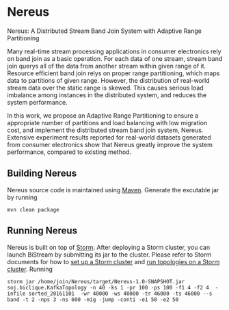 # Nereus

Nereus: A Distributed Stream Band Join System with Adaptive Range Partitioning

Many real-time stream processing applications in consumer electronics rely on band join as a basic operation. For each data of one stream, stream band join querys all of the data from another stream within given range of it. Resource efficient band join relys on proper range partitioning, which maps data to partitions of given range. However, the distribution of real-world stream data over the static range is skewed. This causes serious load imbalance among instances in the distributed system, and reduces the system performance.

In this work, we propose an Adaptive Range Partitioning to ensure a appropriate number of partitions and load balancing with low migration cost, and implement the distributed stream band join system, Nereus. Extensive experiment results reported for real-world datasets generated from consumer electronics show that Nereus greatly improve the system performance, compared to existing method.


## Building Nereus

Nereus source code is maintained using [Maven](http://maven.apache.org/). Generate the excutable jar by running

    mvn clean package

## Running Nereus

Nereus is built on top of [Storm](https://storm.apache.org/). After deploying a Storm cluster, you can launch BiStream by submitting its jar to the cluster. Please refer to Storm documents for how to [set up a Storm cluster](https://storm.apache.org/documentation/Setting-up-a-Storm-cluster.html) and [run topologies on a Storm cluster](https://storm.apache.org/documentation/Running-topologies-on-a-production-cluster.html).
Running 

    storm jar /home/join/Nereus/target/Nereus-1.0-SNAPSHOT.jar soj.biclique.KafkaTopology -n 40 -ks 1 -pr 100 -ps 100 -f1 4 -f2 4  -infile sorted_20161101  -wr 40000 -ws 40000 -tr 46000 -ts 46000 --s band -t 2 -nps 3 -ns 600 -mig -jump -conti -e1 50 -e2 50   
